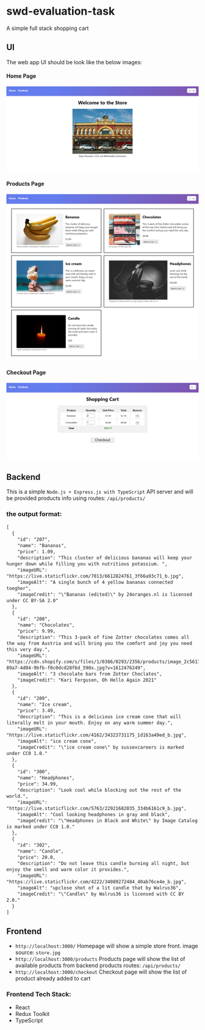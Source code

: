 # swd-evaluation-task
A simple full stack shopping cart

## UI
The web app UI should be look like the below images:

#### Home Page
![homepage](/homepage.png)

#### Products Page
![productspage](/productspage.png)

#### Checkout Page
![checkoutpage](/checkoutpage.png)

## Backend

This is a simple `Node.js + Express.js with TypeScript` API server and will be provided products info using routes: `/api/products/`

### the output format:

```
[
  {
    "id": "207",
    "name": "Bananas",
    "price": 1.09,
    "description": "This cluster of delicious bananas will keep your hunger down while filling you with nutritious potassium. ",
    "imageURL": "https://live.staticflickr.com/7013/6612824761_3f66a93c71_b.jpg",
    "imageAlt": "A single bunch of 4 yellow bananas connected toegher",
    "imageCredit": "\"Bananas (edited)\" by 24oranges.nl is licensed under CC BY-SA 2.0"
  },
  {
    "id": "208",
    "name": "Chocolates",
    "price": 9.99,
    "description": "This 3-pack of fine Zotter chocolates comes all the way from Austria and will bring you the comfort and joy you need this very day.",
    "imageURL": "https://cdn.shopify.com/s/files/1/0386/0293/2356/products/image_2c5617fb-89a7-4d04-9bfb-f0c0dcd28f6d_590x.jpg?v=1612476249",
    "imageAlt": "3 chocolate bars from Zotter Choclates",
    "imageCredit": "Kari Ferguson, Oh Hello Again 2021"
  },
  {
    "id": "209",
    "name": "Ice cream",
    "price": 3.49,
    "description": "This is a delicious ice cream cone that will literally melt in your mouth. Enjoy on any warm summer day.",
    "imageURL": "https://live.staticflickr.com/4162/34323731175_1d163a49ed_b.jpg",
    "imageAlt": "ice cream cone",
    "imageCredit": "\"ice cream cone\" by sussexcareers is marked under CC0 1.0."
  },
  {
    "id": "300",
    "name": "Headphones",
    "price": 34.99,
    "description": "Look cool while blocking out the rest of the world.",
    "imageURL": "https://live.staticflickr.com/5763/22921682035_334b6161c9_b.jpg",
    "imageAlt": "Cool looking headphones in gray and black",
    "imageCredit": "\"Headphones in Black and White\" by Image Catalog is marked under CC0 1.0."
  },
  {
    "id": "302",
    "name": "Candle",
    "price": 20.0,
    "description": "Do not leave this candle burning all night, but enjoy the smell and warm color it provides.",
    "imageURL": "https://live.staticflickr.com/4222/34089272484_40ab76ce4e_b.jpg",
    "imageAlt": "upclose shot of a lit candle that by Walrus36",
    "imageCredit": "\"Candle\" by Walrus36 is licensed with CC BY 2.0."
  }
]
```

## Frontend

- `http://localhost:3000/` Homepage will show a simple store front. image source: `store.jpg`
- `http://localhost:3000/products` Products page will show the list of available products from backend products routes: `/api/products/`
- `http://localhost:3000/checkout` Checkout page will show the list of product already added to cart

### Frontend Tech Stack:
- React
- Redux Toolkit
- TypeScript

